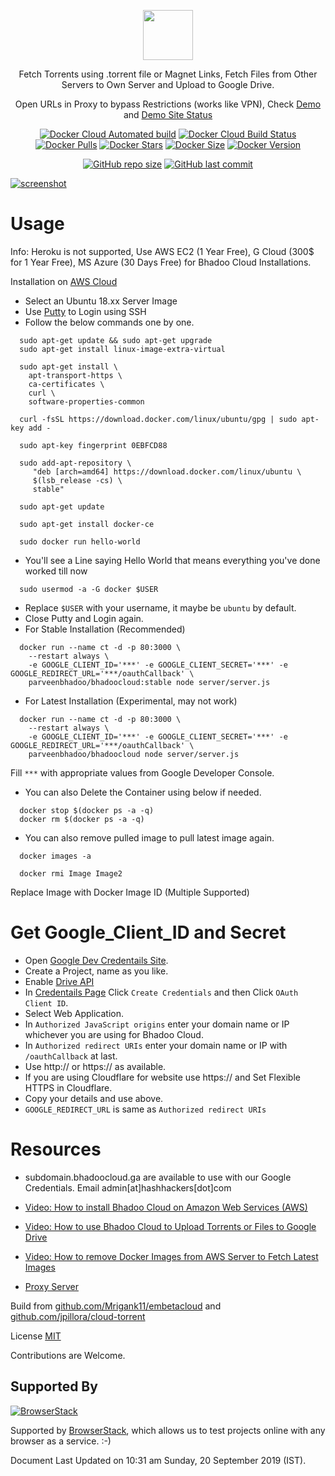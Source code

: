 <div align="center">

[<img src="https://cdn.jsdelivr.net/gh/jscdn/svg@1.0.1/bhadoo-cloud-logo.svg" data-canonical-src="https://cdn.jsdelivr.net/gh/jscdn/svg@1.0.1/bhadoo-cloud-logo.svg" height="80" />](https://github.com/ParveenBhadooOfficial/Bhadoo-Cloud)

Fetch Torrents using .torrent file or Magnet Links, Fetch Files from Other Servers to Own Server and Upload to Google Drive.

Open URLs in Proxy to bypass Restrictions (works like VPN), Check [Demo](https://server1.bhadoocloud.ga) and [Demo Site Status](https://site-status.hashapp.ga/?q=server1.bhadoocloud.ga)

[![Docker Cloud Automated build](https://img.shields.io/docker/cloud/automated/parveenbhadoo/bhadoocloud.svg)](https://hub.docker.com/r/parveenbhadoo/bhadoocloud)
[![Docker Cloud Build Status](https://img.shields.io/docker/cloud/build/parveenbhadoo/bhadoocloud.svg?style=flat)](https://hub.docker.com/r/parveenbhadoo/bhadoocloud)
[![Docker Pulls](https://img.shields.io/docker/pulls/parveenbhadoo/bhadoocloud.svg)](https://hub.docker.com/r/parveenbhadoo/bhadoocloud)
[![Docker Stars](https://img.shields.io/docker/stars/parveenbhadoo/bhadoocloud.svg)](https://hub.docker.com/r/parveenbhadoo/bhadoocloud)
[![Docker Size](https://images.microbadger.com/badges/image/parveenbhadoo/bhadoocloud.svg)](https://hub.docker.com/r/parveenbhadoo/bhadoocloud)
[![Docker Version](https://images.microbadger.com/badges/version/parveenbhadoo/bhadoocloud.svg)](https://hub.docker.com/r/parveenbhadoo/bhadoocloud)

[![GitHub repo size](https://img.shields.io/github/repo-size/parveenbhadooofficial/bhadoocloud.svg)](https://hub.docker.com/r/parveenbhadoo/bhadoocloud)
[![GitHub last commit](https://img.shields.io/github/last-commit/parveenbhadooofficial/bhadoocloud.svg)](https://hub.docker.com/r/parveenbhadoo/bhadoocloud)

</div>

[![screenshot](https://raw.githubusercontent.com/ParveenBhadooOfficial/Bhadoo-Cloud/master/.github/screenshot02.png)](https://github.com/ParveenBhadooOfficial/Bhadoo-Cloud)

# Usage

Info: Heroku is not supported, Use AWS EC2 (1 Year Free), G Cloud (300$ for 1 Year Free), MS Azure (30 Days Free) for Bhadoo Cloud Installations.

Installation on [AWS Cloud](https://aws.amazon.com/ec2/)

* Select an Ubuntu 18.xx Server Image
* Use [Putty](https://www.putty.org/) to Login using SSH
* Follow the below commands one by one.

```
  sudo apt-get update && sudo apt-get upgrade
  sudo apt-get install linux-image-extra-virtual
```

```
  sudo apt-get install \
    apt-transport-https \
    ca-certificates \
    curl \
    software-properties-common
```

```
  curl -fsSL https://download.docker.com/linux/ubuntu/gpg | sudo apt-key add -
```

```
  sudo apt-key fingerprint 0EBFCD88
```

```
  sudo add-apt-repository \
     "deb [arch=amd64] https://download.docker.com/linux/ubuntu \
     $(lsb_release -cs) \
     stable"
```

```
  sudo apt-get update
```

```
  sudo apt-get install docker-ce
```

```
  sudo docker run hello-world
```

* You'll see a Line saying Hello World that means everything you've done worked till now

```
  sudo usermod -a -G docker $USER
```

* Replace `$USER` with your username, it maybe be `ubuntu` by default.
* Close Putty and Login again.
* For Stable Installation (Recommended)

```
  docker run --name ct -d -p 80:3000 \
    --restart always \
    -e GOOGLE_CLIENT_ID='***' -e GOOGLE_CLIENT_SECRET='***' -e GOOGLE_REDIRECT_URL='***/oauthCallback' \
    parveenbhadoo/bhadoocloud:stable node server/server.js
```

* For Latest Installation (Experimental, may not work)

```
  docker run --name ct -d -p 80:3000 \
    --restart always \
    -e GOOGLE_CLIENT_ID='***' -e GOOGLE_CLIENT_SECRET='***' -e GOOGLE_REDIRECT_URL='***/oauthCallback' \
    parveenbhadoo/bhadoocloud node server/server.js
```

Fill `***` with appropriate values from Google Developer Console.

* You can also Delete the Container using below if needed.

```
  docker stop $(docker ps -a -q)
  docker rm $(docker ps -a -q)
```

* You can also remove pulled image to pull latest image again.

```
  docker images -a
  
  docker rmi Image Image2
```

Replace Image with Docker Image ID (Multiple Supported)

# Get Google_Client_ID and Secret

* Open [Google Dev Credentails Site](https://console.developers.google.com/apis/credentials).
* Create a Project, name as you like.
* Enable [Drive API](https://console.developers.google.com/apis/library/drive.googleapis.com)
* In [Credentails Page](https://console.developers.google.com/apis/credentials) Click `Create Credentials` and then Click `OAuth Client ID`.
* Select Web Application.
* In `Authorized JavaScript origins` enter your domain name or IP whichever you are using for Bhadoo Cloud.
* In `Authorized redirect URIs` enter your domain name or IP with `/oauthCallback` at last.
* Use http:// or https:// as available.
* If you are using Cloudflare for website use https:// and Set Flexible HTTPS in Cloudflare.
* Copy your details and use above.
* `GOOGLE_REDIRECT_URL` is same as `Authorized redirect URIs`

# Resources

* subdomain.bhadoocloud.ga are available to use with our Google Credentials. Email admin[at]hashhackers[dot]com

* [Video: How to install Bhadoo Cloud on Amazon Web Services (AWS)](https://youtu.be/yhsQU6uXNMA)

* [Video: How to use Bhadoo Cloud to Upload Torrents or Files to Google Drive](https://youtu.be/ynRkZ1OaQSQ)

* [Video: How to remove Docker Images from AWS Server to Fetch Latest Images](https://youtu.be/SGrB0oo8F_4)

* [Proxy Server](https://github.com/ParveenBhadooOfficial/PHP-Web-Proxy)


Build from [github.com/Mrigank11/embetacloud](https://github.com/Mrigank11/embetacloud) and [github.com/jpillora/cloud-torrent](https://github.com/jpillora/cloud-torrent)

License [MIT](https://github.com/ParveenBhadooOfficial/BhadooCloud/blob/master/LICENSE)

Contributions are Welcome.

## Supported By

[![BrowserStack](https://raw.githubusercontent.com/ParveenBhadooOfficial/BhadooCloud/master/files/browserstack.png)](https://www.browserstack.com/)

Supported by [BrowserStack](https://www.browserstack.com/), which allows us to test projects online with any browser as a service. :-)

Document Last Updated on 10:31 am Sunday, 20 September 2019 (IST).
